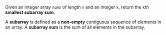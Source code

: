 Given an integer array `nums` of length `n` and an integer `k`, return the `k`th **smallest subarray sum**.

A **subarray** is defined as a **non-empty** contiguous sequence of elements in an array. A **subarray sum** is the sum of all elements in the subarray.